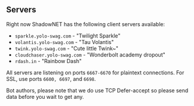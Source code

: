 ## Servers

Right now ShadowNET has the following client servers available:

 - `sparkle.yolo-swag.com` - "Twilight Sparkle"
 - `volantis.yolo-swag.com` - "Tau Volantis"
 - `twink.yolo-swag.com` - "Cute little Twink~"
 - `cloudchaser.yolo-swag.com` - "Wonderbolt academy dropout"
 - `rdash.in` - "Rainbow Dash"

All servers are listening on ports `6667-6670` for plaintext connections.
For SSL, use ports `6600, 6697`, and `6698`.

Bot authors, please note that we do use TCP Defer-accept so please send data before you wait to get any.

